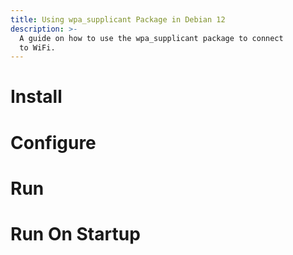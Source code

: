 ```yaml
---
title: Using wpa_supplicant Package in Debian 12
description: >-
  A guide on how to use the wpa_supplicant package to connect 
  to WiFi.
---
```


# Install
# Configure
# Run
# Run On Startup